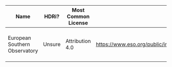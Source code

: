 Name | HDRi? | Most Common License | Link | Contents
---- | ----- | ------------------- | ---- | -----
European Southern Observatory | Unsure | Attribution 4.0 | https://www.eso.org/public/images/archive/category/360pano/ | Mostly space or desert with space
